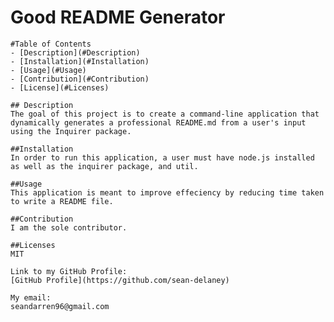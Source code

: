 # Good README Generator 
    #Table of Contents
    - [Description](#Description)
    - [Installation](#Installation)
    - [Usage](#Usage)
    - [Contribution](#Contribution)
    - [License](#Licenses)
  
    ## Description
    The goal of this project is to create a command-line application that dynamically generates a professional README.md from a user's input using the Inquirer package.
  
    ##Installation
    In order to run this application, a user must have node.js installed as well as the inquirer package, and util.
  
    ##Usage
    This application is meant to improve effeciency by reducing time taken to write a README file.
  
    ##Contribution
    I am the sole contributor.
  
    ##Licenses
    MIT
  
    Link to my GitHub Profile:
    [GitHub Profile](https://github.com/sean-delaney)
  
    My email:
    seandarren96@gmail.com